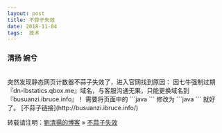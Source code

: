 ```yaml
---
layout: post  
title: 不蒜子失效   
date: 2018-11-04  
tags:  技术
---
```

### 清扬 婉兮  

<br/>
突然发现静态网页计数器不蒜子失效了，进入官网找到原因：  
因七牛强制过期『dn-lbstatics.qbox.me』域名，与客服沟通无果，只能更换域名到『busuanzi.ibruce.info』！  
需要将页面中的  
```java
<script async src="https://dn-lbstatics.qbox.me/busuanzi/2.3/busuanzi.pure.mini.js"></script>  
```
修改为  
```java
<script async src="https://busuanzi.ibruce.info/busuanzi/2.3/busuanzi.pure.mini.js"></script>  
```
就好了。  
[不蒜子链接](http://busuanzi.ibruce.info/)

<br/>  


转载请注明：[劉清揚的博客](http://yuqianglianshou.com) » [ 不蒜子失效 ](http://yuqianglianshou.com/2018/11/blog-busuanzi/)  